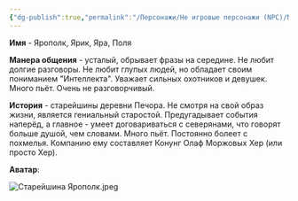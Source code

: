 ```yaml
---
{"dg-publish":true,"permalink":"/Персонажи/Не игровые персонажи (NPC)/NPC/Северный земли/Ярополк/","noteIcon":"","created":"2025-09-07T13:19:34.553+03:00","updated":"2025-09-07T15:03:10.788+03:00"}
---
```




**Имя** - Ярополк, Ярик, Яра, Поля

**Манера общения** - усталый, обрывает фразы на середине. Не любит долгие разговоры. Не любит глупых людей, но обладает своим пониманием "Интеллекта". Уважает сильных охотников и девушек. Много пьёт. Очень не разговорчивый. 

**История** - старейшины деревни Печора. Не смотря на свой образ жизни, является гениальный старостой. Предугадывает события наперёд, а главное - умеет договариваться с северянами, что говорят больше душой, чем словами. Много пьёт. Постоянно болеет с похмелья. Компанию ему составляет Конунг Олаф Моржовых Хер (или просто Хер). 

**Аватар**:

![Старейшина Ярополк.jpeg](/img/user/system/img/NPC/%D0%A1%D0%B5%D0%B2%D0%B5%D1%80%D0%BD%D1%8B%D0%B5%20%D0%B7%D0%B5%D0%BC%D0%BB%D0%B8/%D0%9F%D0%B5%D1%87%D0%BE%D1%80%D0%B0/%D0%A1%D1%82%D0%B0%D1%80%D0%B5%D0%B9%D1%88%D0%B8%D0%BD%D0%B0%20%D0%AF%D1%80%D0%BE%D0%BF%D0%BE%D0%BB%D0%BA.jpeg)